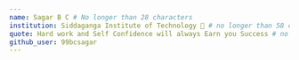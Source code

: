 ```yaml
---
name: Sagar B C # No longer than 28 characters
institution: Siddaganga Institute of Technology 🚩 # no longer than 58 characters
quote: Hard work and Self Confidence will always Earn you Success # no longer than 100 characters, avoid using quotes(") to guarantee the format remains the same.
github_user: 99bcsagar
---
```


